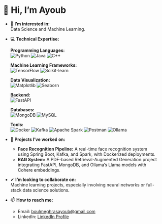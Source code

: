 # 👋 Hi, I’m Ayoub 

- 👀 **I’m interested in:**  
  Data Science and Machine Learning.  

- 💻 **Technical Expertise:**  

  **Programming Languages:**  
  ![Python](https://img.shields.io/badge/-Python-3776AB?style=flat&logo=python&logoColor=white)    ![Java](https://img.shields.io/badge/-Java-007396?style=flat&logo=java&logoColor=white)     ![C++](https://img.shields.io/badge/-C%2B%2B-00599C?style=flat&logo=c%2B%2B&logoColor=white)  

  **Machine Learning Frameworks:**  
  ![TensorFlow](https://img.shields.io/badge/-TensorFlow-FF6F00?style=flat&logo=tensorflow&logoColor=white)    ![Scikit-learn](https://img.shields.io/badge/-Scikit%20Learn-F7931E?style=flat&logo=scikitlearn&logoColor=white)  


  **Data Visualization:**  
  ![Matplotlib](https://img.shields.io/badge/-Matplotlib-013243?style=flat&logo=python&logoColor=white)      ![Seaborn](https://img.shields.io/badge/-Seaborn-6BA5D7?style=flat&logo=python&logoColor=white)  


  **Backend:**  
  ![FastAPI](https://img.shields.io/badge/-FastAPI-009688?style=flat&logo=fastapi&logoColor=white)  

  **Databases:**  
  ![MongoDB](https://img.shields.io/badge/-MongoDB-47A248?style=flat&logo=mongodb&logoColor=white)      ![MySQL](https://img.shields.io/badge/-SQL-003B57?style=flat&logo=postgresql&logoColor=white)  


  **Tools:**  
  ![Docker](https://img.shields.io/badge/-Docker-2496ED?style=flat&logo=docker&logoColor=white)      ![Kafka](https://img.shields.io/badge/-Kafka-231F20?style=flat&logo=apachekafka&logoColor=white)      ![Apache Spark](https://img.shields.io/badge/-Apache%20Spark-E25A1C?style=flat&logo=apachespark&logoColor=white)      ![Postman](https://img.shields.io/badge/-Postman-FF6C37?style=flat&logo=postman&logoColor=white)    ![Ollama](https://img.shields.io/badge/-Ollama-1A1A1A?style=flat&logoColor=white)


- 💼 **Projects I’ve worked on:**  
  - **Face Recognition Pipeline:** A real-time face recognition system using Spring Boot, Kafka, and Spark, with Dockerized deployments.  
  - **RAG System:** A PDF-based Retrieval-Augmented Generation project integrating FastAPI, MongoDB, and Ollama’s Llama models with Cohere embeddings.  

- ✔ **I’m looking to collaborate on:**  
  Machine learning projects, especially involving neural networks or full-stack data science solutions.  

- 📫 **How to reach me:**  
  - Email: [boulmeghrasayoub@gmail.com](mailto:boulmeghrasayoub@gmail.com)  
  - LinkedIn: [LinkedIn Profile](https://www.linkedin.com/in/ayoub-boulmeghras-444567218/)  


<!---
ayoub2352/ayoub2352 is a ✨ special ✨ repository because its `README.md` (this file) appears on your GitHub profile.
You can click the Preview link to take a look at your changes.
--->
